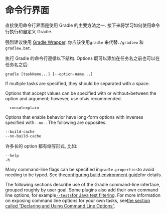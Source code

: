 # 命令行界面

直接使用命令行界面是使用 Gradle 的主要方法之一. 接下来将学习如何使用命令行执行和自定义 Gradle.

强烈建议使用 [Gradle Wrapper](https://docs.gradle.org/current/userguide/gradle_wrapper.html). 你应该使用`gradle` 来代替`./gradlew` 和 `gradlew.bat`.

执行 Gradle 的命令行遵循以下结构. Options 既可以添加在任务名之前也可以在任务名之后:

```
gradle [taskName...] [--option-name...]
```

If multiple tasks are specified, they should be separated with a space.

Options that accept values can be specified with or without`=`between the option and argument; however, use of`=`is recommended.

```
--console=plain
```

Options that enable behavior have long-form options with inverses specified with`--no-`. The following are opposites.

```
--build-cache
--no-build-cache
```

许多长的 option 都有缩写形式, 比如:

```
--help
-h
```

Many command-line flags can be specified in`gradle.properties`to avoid needing to be typed. See the[configuring build environment guide](https://docs.gradle.org/current/userguide/build_environment.html#sec:gradle_configuration_properties)for details.

The following sections describe use of the Gradle command-line interface, grouped roughly by user goal. Some plugins also add their own command line options, for example[`--tests`for Java test filtering](https://docs.gradle.org/current/userguide/java_plugin.html#test_filtering). For more information on exposing command line options for your own tasks, see[the section called “Declaring and Using Command Line Options”](https://docs.gradle.org/current/userguide/custom_tasks.html#sec:declaring_and_using_command_line_options).


